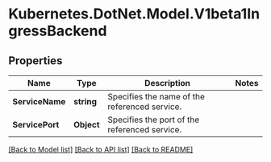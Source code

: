# Kubernetes.DotNet.Model.V1beta1IngressBackend
## Properties

Name | Type | Description | Notes
------------ | ------------- | ------------- | -------------
**ServiceName** | **string** | Specifies the name of the referenced service. | 
**ServicePort** | **Object** | Specifies the port of the referenced service. | 

[[Back to Model list]](../README.md#documentation-for-models) [[Back to API list]](../README.md#documentation-for-api-endpoints) [[Back to README]](../README.md)

